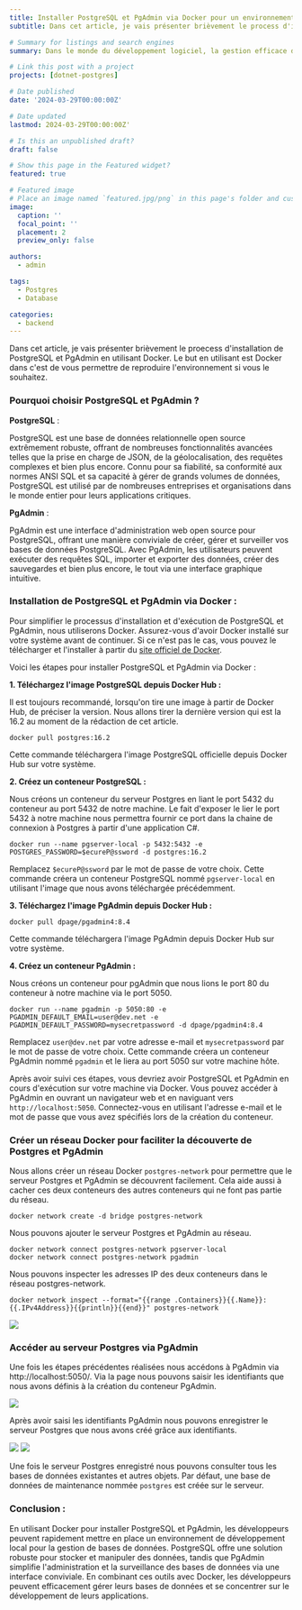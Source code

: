 ```yaml
---
title: Installer PostgreSQL et PgAdmin via Docker pour un environnement de développement local
subtitle: Dans cet article, je vais présenter brièvement le process d'installation de PostgreSQL et PgAdmin en utilisant Docker.

# Summary for listings and search engines
summary: Dans le monde du développement logiciel, la gestion efficace des bases de données est cruciale pour la réussite des projets. PostgreSQL, souvent abrégé en Postgres, est l'un des systèmes de gestion de bases de données relationnelles les plus puissants et les plus avancés disponibles aujourd'hui. Associé à PgAdmin, une interface graphique conviviale pour administrer les bases de données PostgreSQL, il devient encore plus accessible et pratique pour les développeurs.

# Link this post with a project
projects: [dotnet-postgres]

# Date published
date: '2024-03-29T00:00:00Z'

# Date updated
lastmod: 2024-03-29T00:00:00Z'

# Is this an unpublished draft?
draft: false

# Show this page in the Featured widget?
featured: true

# Featured image
# Place an image named `featured.jpg/png` in this page's folder and customize its options here.
image:
  caption: ''
  focal_point: ''
  placement: 2
  preview_only: false

authors:
  - admin

tags:
  - Postgres
  - Database

categories:
  - backend
---
```


Dans cet article, je vais présenter brièvement le proecess d'installation de PostgreSQL et PgAdmin en utilisant Docker. Le but en utilisant est Docker dans c'est de vous permettre de reproduire l'environnement si vous le souhaitez.

### Pourquoi choisir PostgreSQL et PgAdmin ?

**PostgreSQL** :

PostgreSQL est une base de données relationnelle open source extrêmement robuste, offrant de nombreuses fonctionnalités avancées telles que la prise en charge de JSON, de la géolocalisation, des requêtes complexes et bien plus encore. Connu pour sa fiabilité, sa conformité aux normes ANSI SQL et sa capacité à gérer de grands volumes de données, PostgreSQL est utilisé par de nombreuses entreprises et organisations dans le monde entier pour leurs applications critiques.

**PgAdmin** :

PgAdmin est une interface d'administration web open source pour PostgreSQL, offrant une manière conviviale de créer, gérer et surveiller vos bases de données PostgreSQL. Avec PgAdmin, les utilisateurs peuvent exécuter des requêtes SQL, importer et exporter des données, créer des sauvegardes et bien plus encore, le tout via une interface graphique intuitive.

### Installation de PostgreSQL et PgAdmin via Docker :

Pour simplifier le processus d'installation et d'exécution de PostgreSQL et PgAdmin, nous utiliserons Docker. Assurez-vous d'avoir Docker installé sur votre système avant de continuer. Si ce n'est pas le cas, vous pouvez le télécharger et l'installer à partir du [site officiel de Docker](https://www.docker.com/get-started).

Voici les étapes pour installer PostgreSQL et PgAdmin via Docker :

**1. Téléchargez l'image PostgreSQL depuis Docker Hub :**

Il est toujours recommandé, lorsqu'on tire une image à partir de Docker Hub, de préciser la version. Nous allons tirer la dernière version qui est la 16.2 au moment de la rédaction de cet article.

```
docker pull postgres:16.2
```

Cette commande téléchargera l'image PostgreSQL officielle depuis Docker Hub sur votre système.

**2. Créez un conteneur PostgreSQL :**

Nous créons un conteneur du serveur Postgres en liant le port 5432 du conteneur au port 5432 de notre machine. 
Le fait d'exposer le lier le port 5432 à notre machine nous permettra fournir ce port dans la chaine de connexion à Postgres à partir d'une application C#. 

```
docker run --name pgserver-local -p 5432:5432 -e POSTGRES_PASSWORD=$ecureP@ssword -d postgres:16.2
```

Remplacez `$ecureP@ssword` par le mot de passe de votre choix. Cette commande créera un conteneur PostgreSQL nommé `pgserver-local` en utilisant l'image que nous avons téléchargée précédemment.

**3. Téléchargez l'image PgAdmin depuis Docker Hub :**

```
docker pull dpage/pgadmin4:8.4
```

Cette commande téléchargera l'image PgAdmin depuis Docker Hub sur votre système.

**4. Créez un conteneur PgAdmin :**

Nous créons un conteneur pour pgAdmin que nous lions le port 80 du conteneur à notre machine via le port 5050.

```
docker run --name pgadmin -p 5050:80 -e PGADMIN_DEFAULT_EMAIL=user@dev.net -e PGADMIN_DEFAULT_PASSWORD=mysecretpassword -d dpage/pgadmin4:8.4
```

Remplacez `user@dev.net` par votre adresse e-mail et `mysecretpassword` par le mot de passe de votre choix. Cette commande créera un conteneur PgAdmin nommé `pgadmin` et le liera au port 5050 sur votre machine hôte.

Après avoir suivi ces étapes, vous devriez avoir PostgreSQL et PgAdmin en cours d'exécution sur votre machine via Docker. Vous pouvez accéder à PgAdmin en ouvrant un navigateur web et en naviguant vers `http://localhost:5050`. Connectez-vous en utilisant l'adresse e-mail et le mot de passe que vous avez spécifiés lors de la création du conteneur.

### Créer un réseau Docker pour faciliter la découverte de Postgres et PgAdmin

Nous allons créer un réseau Docker `postgres-network` pour permettre que le serveur Postgres et PgAdmin se découvrent facilement. Cela aide aussi à cacher ces deux conteneurs des autres conteneurs qui ne font pas partie du réseau. 

```
docker network create -d bridge postgres-network
```
Nous pouvons ajouter le serveur Postgres et PgAdmin au réseau.

```
docker network connect postgres-network pgserver-local
docker network connect postgres-network pgadmin
```

Nous pouvons inspecter les adresses IP des deux conteneurs dans le réseau postgres-network.

```
docker network inspect --format="{{range .Containers}}{{.Name}}: {{.IPv4Address}}{{println}}{{end}}" postgres-network
```
![](img/docker-network-ip.PNG)

### Accéder au serveur Postgres via PgAdmin

Une fois les étapes précédentes réalisées nous accédons à PgAdmin via http://localhost:5050/. Via la page nous pouvons saisir les identifiants que nous avons définis à la création du conteneur PgAdmin. 

![](img/pgAdmin.PNG)

Après avoir saisi les identifiants PgAdmin nous pouvons enregistrer le serveur Postgres que nous avons créé grâce aux identifiants. 

![](img/pgAdmin-register.PNG)
![](img/pgAdmin-register-auth.PNG)

Une fois le serveur Postgres enregistré nous pouvons consulter tous les bases de données existantes et autres objets. Par défaut, une base de données de maintenance nommée `postgres` est créée sur le serveur. 

### Conclusion :

En utilisant Docker pour installer PostgreSQL et PgAdmin, les développeurs peuvent rapidement mettre en place un environnement de développement local pour la gestion de bases de données. PostgreSQL offre une solution robuste pour stocker et manipuler des données, tandis que PgAdmin simplifie l'administration et la surveillance des bases de données via une interface conviviale. En combinant ces outils avec Docker, les développeurs peuvent efficacement gérer leurs bases de données et se concentrer sur le développement de leurs applications.